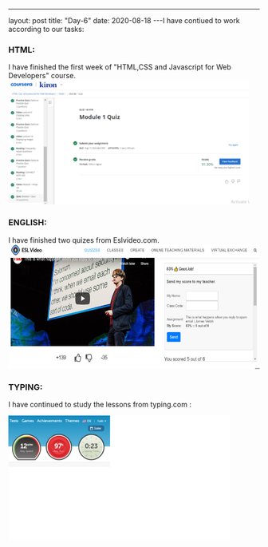 
---
layout: post
title: "Day-6"
date: 2020-08-18
---I have contiued to work according to our tasks:

<h3> HTML: </h3>
I have finished the first week of "HTML,CSS and Javascript for Web Developers" course.

<img src="/Images/CourseraHtml2.png" alt="day6HTML" height="250">

<h3> ENGLISH: </h3>
I have finished two quizes from Eslvideo.com.

<img src="/Images/EslVideo7.png" alt="day6English" height="250">

<h3> TYPING: </h3>

I have continued to study the lessons from  typing.com :

<img src="/Images/Typing5.png" alt="day6Typing" height="250">
